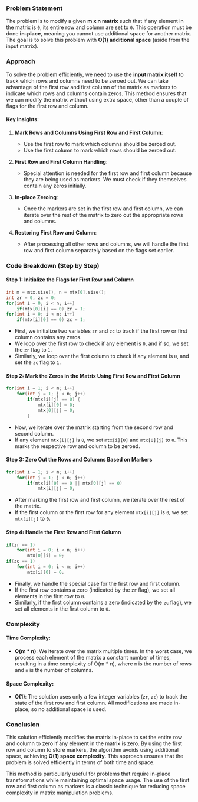 ### Problem Statement

The problem is to modify a given **m x n matrix** such that if any element in the matrix is `0`, its entire row and column are set to `0`. This operation must be done **in-place**, meaning you cannot use additional space for another matrix. The goal is to solve this problem with **O(1) additional space** (aside from the input matrix).

### Approach

To solve the problem efficiently, we need to use the **input matrix itself** to track which rows and columns need to be zeroed out. We can take advantage of the first row and first column of the matrix as markers to indicate which rows and columns contain zeros. This method ensures that we can modify the matrix without using extra space, other than a couple of flags for the first row and column.

#### Key Insights:
1. **Mark Rows and Columns Using First Row and First Column**:
   - Use the first row to mark which columns should be zeroed out.
   - Use the first column to mark which rows should be zeroed out.
   
2. **First Row and First Column Handling**:
   - Special attention is needed for the first row and first column because they are being used as markers. We must check if they themselves contain any zeros initially.

3. **In-place Zeroing**:
   - Once the markers are set in the first row and first column, we can iterate over the rest of the matrix to zero out the appropriate rows and columns.

4. **Restoring First Row and Column**:
   - After processing all other rows and columns, we will handle the first row and first column separately based on the flags set earlier.

### Code Breakdown (Step by Step)

#### Step 1: Initialize the Flags for First Row and Column
```cpp
int m = mtx.size(), n = mtx[0].size();
int zr = 0, zc = 0;
for(int i = 0; i < n; i++)
    if(mtx[0][i] == 0) zr = 1;
for(int i = 0; i < m; i++)
    if(mtx[i][0] == 0) zc = 1;
```
- First, we initialize two variables `zr` and `zc` to track if the first row or first column contains any zeros.
- We loop over the first row to check if any element is `0`, and if so, we set the `zr` flag to `1`.
- Similarly, we loop over the first column to check if any element is `0`, and set the `zc` flag to `1`.

#### Step 2: Mark the Zeros in the Matrix Using First Row and First Column
```cpp
for(int i = 1; i < m; i++)
    for(int j = 1; j < n; j++)
        if(mtx[i][j] == 0) {
            mtx[i][0] = 0;
            mtx[0][j] = 0;
        }
```
- Now, we iterate over the matrix starting from the second row and second column.
- If any element `mtx[i][j]` is `0`, we set `mtx[i][0]` and `mtx[0][j]` to `0`. This marks the respective row and column to be zeroed.

#### Step 3: Zero Out the Rows and Columns Based on Markers
```cpp
for(int i = 1; i < m; i++)
    for(int j = 1; j < n; j++)
        if(mtx[i][0] == 0 || mtx[0][j] == 0)
            mtx[i][j] = 0;
```
- After marking the first row and first column, we iterate over the rest of the matrix.
- If the first column or the first row for any element `mtx[i][j]` is `0`, we set `mtx[i][j]` to `0`.

#### Step 4: Handle the First Row and First Column
```cpp
if(zr == 1)
    for(int i = 0; i < n; i++)
        mtx[0][i] = 0;
if(zc == 1)
    for(int i = 0; i < m; i++)
        mtx[i][0] = 0;
```
- Finally, we handle the special case for the first row and first column.
- If the first row contains a zero (indicated by the `zr` flag), we set all elements in the first row to `0`.
- Similarly, if the first column contains a zero (indicated by the `zc` flag), we set all elements in the first column to `0`.

### Complexity

#### Time Complexity:
- **O(m * n)**: We iterate over the matrix multiple times. In the worst case, we process each element of the matrix a constant number of times, resulting in a time complexity of O(m * n), where `m` is the number of rows and `n` is the number of columns.

#### Space Complexity:
- **O(1)**: The solution uses only a few integer variables (`zr`, `zc`) to track the state of the first row and first column. All modifications are made in-place, so no additional space is used.

### Conclusion

This solution efficiently modifies the matrix in-place to set the entire row and column to zero if any element in the matrix is zero. By using the first row and column to store markers, the algorithm avoids using additional space, achieving **O(1) space complexity**. This approach ensures that the problem is solved efficiently in terms of both time and space.

This method is particularly useful for problems that require in-place transformations while maintaining optimal space usage. The use of the first row and first column as markers is a classic technique for reducing space complexity in matrix manipulation problems.